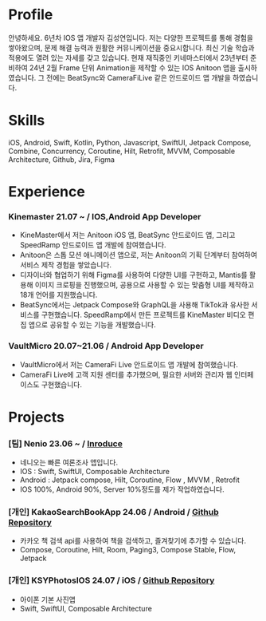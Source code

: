 # Profile
안녕하세요. 6년차 IOS 앱 개발자 김성연입니다. 저는 다양한 프로젝트를 통해 경험을 쌓아왔으며, 문제 해결
능력과 원활한 커뮤니케이션을 중요시합니다. 최신 기술 학습과 적용에도 열려 있는 자세를 갖고 있습니다. 현재 재직중인 키네마스터에서 23년부터 준비하여 24년 2월 Frame 단위 Animation을 제작할 수 있는 IOS
Anitoon 앱을 출시하였습니다. 그 전에는 BeatSync와 CameraFiLive 같은 안드로이드 앱 개발을 하였습니
다.

# Skills
iOS, Android, Swift, Kotlin, Python, Javascript, SwiftUI, Jetpack Compose, Combine,
Concurrency, Coroutine, Hilt, Retrofit, MVVM, Composable Architecture, Github, Jira, Figma

# Experience
### Kinemaster    21.07 ~ / IOS,Android App Developer
- KineMaster에서 저는 Anitoon iOS 앱, BeatSync 안드로이드 앱, 그리고 SpeedRamp 안드로이드 앱 개발에 참여했습니다. 
- Anitoon은 스톱 모션 애니메이션 앱으로, 저는 Anitoon의 기획 단계부터 참여하여 서비스 제작 경험을 쌓았습니다. 
- 디자이너와 협업하기 위해 Figma를 사용하여 다양한 UI를 구현하고, Mantis를 활용해 이미지 크로핑을 진행했으며, 공용으로 사용할 수 있는 맞춤형 UI를 제작하고 18개 언어를 지원했습니다.
- BeatSync에서는 Jetpack Compose와 GraphQL을 사용해 TikTok과 유사한 서비스를 구현했습니다. SpeedRamp에서 만든 프로젝트를 KineMaster 비디오 편집 앱으로 공유할 수 있는 기능을 개발했습니다. 

### VaultMicro    20.07~21.06 / Android App Developer
- VaultMicro에서 저는 CameraFi Live 안드로이드 앱 개발에 참여했습니다.
- CameraFi Live에 고객 지원 센터를 추가했으며, 필요한 서버와 관리자 웹 인터페이스도 구현했습니다.

# Projects
### [팀] Nenio    23.06 ~ / [Inroduce](https://github.com/yeon1216/introduce/blob/main/네니오.md)
- 네니오는 빠른 여론조사 앱입니다.
- IOS : Swift, SwiftUI, Composable Architecture
- Android : Jetpack compose, Hilt, Coroutine, Flow , MVVM , Retrofit
- IOS 100%, Android 90%, Server 10%정도를 제가 작업하였습니다.

### [개인] KakaoSearchBookApp    24.06 / Android / [Github Repository](https://github.com/yeon1216/KakaoBookSearchApp)
- 카카오 책 검색 api를 사용하여 책을 검색하고, 즐겨찾기에 추가할 수 있습니다.
- Compose, Coroutine, Hilt, Room, Paging3, Compose Stable, Flow, Jetpack

### [개인] KSYPhotosIOS    24.07 / iOS / [Github Repository](https://github.com/yeon1216/KSYPhotosIOS)
- 아이폰 기본 사진앱
- Swift, SwiftUI, Composable Architecture
